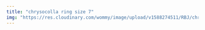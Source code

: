 ```yaml
---
title: "chrysocolla ring size 7"
img: "https://res.cloudinary.com/wommy/image/upload/v1588274511/RBJ/chrysocolla/7_bgg2vy.jpg"
---
```

